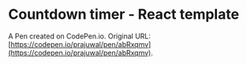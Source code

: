# Countdown timer - React template

A Pen created on CodePen.io. Original URL: [https://codepen.io/prajuwal/pen/abRxqmv](https://codepen.io/prajuwal/pen/abRxqmv).

